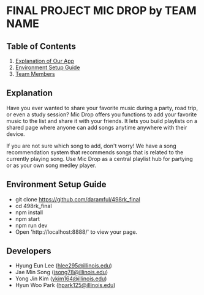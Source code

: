 # FINAL PROJECT MIC DROP by TEAM NAME

## Table of Contents
1. [Explanation of Our App](#explanation)
2. [Environment Setup Guide](#environment-setup-guide)
2. [Team Members](#developers)

## Explanation

Have you ever wanted to share your favorite music during a party, road trip, or even a study session?
Mic Drop offers you functions to add your favorite music to the list and share it with your friends.
It lets you build playlists on a shared page where anyone can add songs anytime anywhere with their device. 

If you are not sure which song to add, don't worry! We have a song recommendation system that recommends songs 
that is related to the currently playing song. Use Mic Drop as a central playlist hub for partying or as your 
own song medley player.  

## Environment Setup Guide
- git clone https://github.com/daramful/498rk_final
- cd 498rk_final
- npm install
- npm start
- npm run dev
- Open 'http://localhost:8888/' to view your page.

## Developers

- Hyung Eun Lee (hlee295@illinois.edu)
- Jae Min Song (jsong78@illinois.edu)
- Yong Jin Kim (ykim164@illinois.edu)
- Hyun Woo Park (hpark125@illinois.edu)


